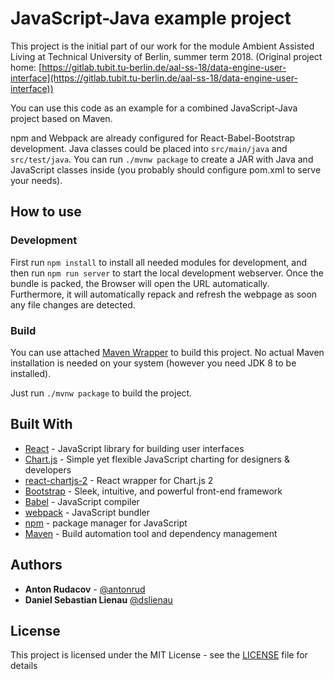 # JavaScript-Java example project

This project is the initial part of our work for the module Ambient Assisted Living at Technical University of Berlin, summer term 2018. (Original project home: [https://gitlab.tubit.tu-berlin.de/aal-ss-18/data-engine-user-interface](https://gitlab.tubit.tu-berlin.de/aal-ss-18/data-engine-user-interface))
 
You can use this code as an example for a combined JavaScript-Java project based on Maven.

npm and Webpack are already configured for React-Babel-Bootstrap development.
Java classes could be placed into `src/main/java` and `src/test/java`.
You can run `./mvnw package` to create a JAR with Java and JavaScript classes inside (you probably should configure pom.xml to serve your needs).

  
## How to use

### Development
First run `npm install` to install all needed modules for development, and then run `npm run server` to start the local development webserver. Once the bundle is packed, the Browser will open the URL automatically. Furthermore, it will automatically repack and refresh the webpage as soon any file changes are detected.

### Build
You can use attached [Maven Wrapper](https://github.com/takari/maven-wrapper) to build this project. No actual Maven installation is needed on your system (however you need JDK 8 to be installed).

Just run `./mvnw package` to build the project.
 
## Built With

* [React](https://reactjs.org/) - JavaScript library for building user interfaces
* [Chart.js](https://www.chartjs.org/) - Simple yet flexible JavaScript charting for designers & developers
* [react-chartjs-2](https://github.com/jerairrest/react-chartjs-2/) - React wrapper for Chart.js 2
* [Bootstrap](https://getbootstrap.com/) - Sleek, intuitive, and powerful front-end framework
* [Babel](https://babeljs.io/) - JavaScript compiler
* [webpack](https://webpack.js.org/) - JavaScript bundler
* [npm](https://www.npmjs.com/) - package manager for JavaScript 
* [Maven](https://maven.apache.org/) - Build automation tool and dependency management


## Authors

* **Anton Rudacov** - [@antonrud](https://github.com/antonrud)
* **Daniel Sebastian Lienau** [@dslienau](https://github.com/dslienau)


## License

This project is licensed under the MIT License - see the [LICENSE](LICENSE) file for details

